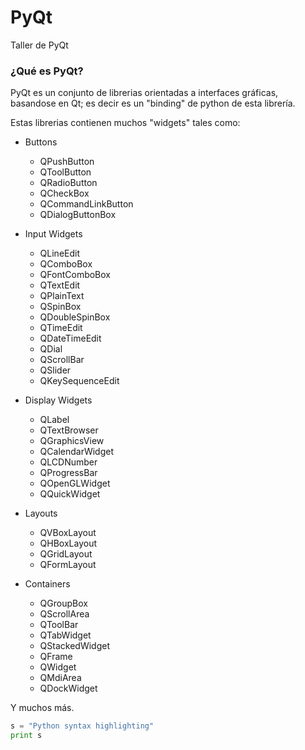 # PyQt
Taller de PyQt

### ¿Qué es PyQt?
 
 PyQt es un conjunto de librerias orientadas a interfaces gráficas, basandose en Qt; 
 es decir es un "binding" de python de esta librería.
 
 Estas librerias contienen muchos "widgets" tales como:
 
 - Buttons
    - QPushButton
    - QToolButton
    - QRadioButton
    - QCheckBox
    - QCommandLinkButton
    - QDialogButtonBox
    
 - Input Widgets
    - QLineEdit
    - QComboBox
    - QFontComboBox
    - QTextEdit
    - QPlainText
    - QSpinBox
    - QDoubleSpinBox
    - QTimeEdit
    - QDateTimeEdit
    - QDial
    - QScrollBar
    - QSlider
    - QKeySequenceEdit
    
 - Display Widgets
    - QLabel
    - QTextBrowser
    - QGraphicsView
    - QCalendarWidget
    - QLCDNumber
    - QProgressBar
    - QOpenGLWidget
    - QQuickWidget
   
 - Layouts
    - QVBoxLayout
    - QHBoxLayout
    - QGridLayout
    - QFormLayout
 
 - Containers
    - QGroupBox
    - QScrollArea
    - QToolBar
    - QTabWidget
    - QStackedWidget
    - QFrame
    - QWidget
    - QMdiArea
    - QDockWidget
  
  Y muchos más. 

```python
s = "Python syntax highlighting"
print s
```